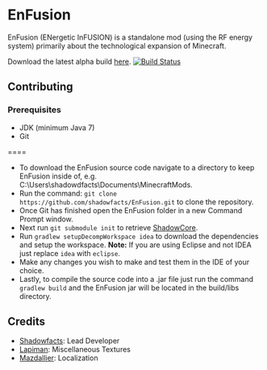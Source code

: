 # EnFusion
EnFusion (ENergetic InFUSION) is a standalone mod (using the RF energy system) primarily about the technological expansion of Minecraft.

Download the latest alpha build [here](https://drone.io/github.com/shadowfacts/EnFusion/files).
[![Build Status](https://drone.io/github.com/shadowfacts/EnFusion/status.png)](https://drone.io/github.com/shadowfacts/EnFusion/latest)

## Contributing
### Prerequisites
- JDK (minimum Java 7)
- Git

====

- To download the EnFusion source code navigate to a directory to keep EnFusion inside of, e.g. C:\Users\shadowdfacts\Documents\MinecraftMods.
- Run the command: `git clone https://github.com/shadowfacts/EnFusion.git` to clone the repository.
- Once Git has finished open the EnFusion folder in a new Command Prompt window.
- Next run `git submodule init` to retrieve [ShadowCore](https://github.com/shadowfacts/shadowcore).
- Run `gradlew setupDecompWorkspace idea` to download the dependencies and setup the workspace. **Note:** If you are using Eclipse and not IDEA just replace `idea` with `eclipse`.
- Make any changes you wish to make and test them in the IDE of your choice.
- Lastly, to compile the source code into a .jar file just run the command `gradlew build` and the EnFusion jar will be located in the build/libs directory.



## Credits
- [Shadowfacts](https://github.com/shadowfacts): Lead Developer
- [Lapiman](https://github.com/lapiman): Miscellaneous Textures
- [Mazdallier](https://github.com/mazdallier): Localization
